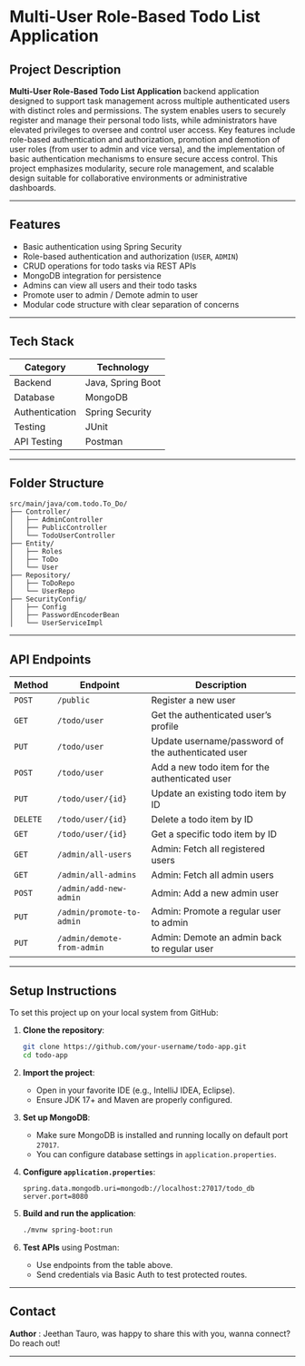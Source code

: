 # Multi-User Role-Based Todo List Application

##  Project Description

**Multi-User Role-Based Todo List Application** backend application designed to support task management across multiple authenticated users with distinct roles and permissions. The system enables users to securely register and manage their personal todo lists, while administrators have elevated privileges to oversee and control user access. Key features include role-based authentication and authorization, promotion and demotion of user roles (from user to admin and vice versa), and the implementation of basic authentication mechanisms to ensure secure access control. This project emphasizes modularity, secure role management, and scalable design suitable for collaborative environments or administrative dashboards.

---

##  Features

*  Basic authentication using Spring Security
*  Role-based authentication and authorization (`USER`, `ADMIN`)
*  CRUD operations for todo tasks via REST APIs
*  MongoDB integration for persistence
*  Admins can view all users and their todo tasks
*  Promote user to admin /  Demote admin to user
*  Modular code structure with clear separation of concerns

---

##  Tech Stack

| Category       | Technology        |
| -------------- | ----------------- |
| Backend        | Java, Spring Boot |
| Database       | MongoDB           |
| Authentication | Spring Security   |
| Testing        | JUnit             |
| API Testing    | Postman           |

---

##  Folder Structure



```
src/main/java/com.todo.To_Do/
├── Controller/
│   ├── AdminController
│   ├── PublicController
│   └── TodoUserController
├── Entity/
│   ├── Roles
│   ├── ToDo
│   └── User
├── Repository/
│   ├── ToDoRepo
│   └── UserRepo
├── SecurityConfig/
│   ├── Config
│   ├── PasswordEncoderBean
│   └── UserServiceImpl
```

---

##  API Endpoints
| Method   | Endpoint                   | Description                                        |
| -------- | -------------------------- | -------------------------------------------------- |
| `POST`   | `/public`                  | Register a new user                                |
| `GET`    | `/todo/user`               | Get the authenticated user’s profile               |
| `PUT`    | `/todo/user`               | Update username/password of the authenticated user |
| `POST`   | `/todo/user`               | Add a new todo item for the authenticated user     |
| `PUT`    | `/todo/user/{id}`          | Update an existing todo item by ID                 |
| `DELETE` | `/todo/user/{id}`          | Delete a todo item by ID                           |
| `GET`    | `/todo/user/{id}`          | Get a specific todo item by ID                     |
| `GET`    | `/admin/all-users`         | Admin: Fetch all registered users                  |
| `GET`    | `/admin/all-admins`        | Admin: Fetch all admin users                       |
| `POST`   | `/admin/add-new-admin`     | Admin: Add a new admin user                        |
| `PUT`    | `/admin/promote-to-admin`  | Admin: Promote a regular user to admin             |
| `PUT`    | `/admin/demote-from-admin` | Admin: Demote an admin back to regular user        |


---

##  Setup Instructions

To set this project up on your local system from GitHub:

1. **Clone the repository**:

   ```bash
   git clone https://github.com/your-username/todo-app.git
   cd todo-app
   ```

2. **Import the project**:

   * Open in your favorite IDE (e.g., IntelliJ IDEA, Eclipse).
   * Ensure JDK 17+ and Maven are properly configured.

3. **Set up MongoDB**:

   * Make sure MongoDB is installed and running locally on default port `27017`.
   * You can configure database settings in `application.properties`.

4. **Configure `application.properties`**:

   ```properties
   spring.data.mongodb.uri=mongodb://localhost:27017/todo_db
   server.port=8080
   ```

5. **Build and run the application**:

   ```bash
   ./mvnw spring-boot:run
   ```

6. **Test APIs** using Postman:

   * Use endpoints from the table above.
   * Send credentials via Basic Auth to test protected routes.

---

##  Contact

**Author** : Jeethan Tauro, was happy to share this with you, wanna connect? Do reach out!

---

